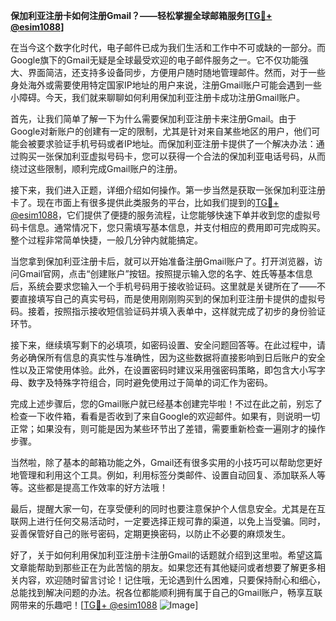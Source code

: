**保加利亚注册卡如何注册Gmail？——轻松掌握全球邮箱服务[[TG💪+ @esim1088](https://t.me/s/esim1088)]**

在当今这个数字化时代，电子邮件已成为我们生活和工作中不可或缺的一部分。而Google旗下的Gmail无疑是全球最受欢迎的电子邮件服务之一。它不仅功能强大、界面简洁，还支持多设备同步，方便用户随时随地管理邮件。然而，对于一些身处海外或需要使用特定国家IP地址的用户来说，注册Gmail账户可能会遇到一些小障碍。今天，我们就来聊聊如何利用保加利亚注册卡成功注册Gmail账户。

首先，让我们简单了解一下为什么需要保加利亚注册卡来注册Gmail。由于Google对新账户的创建有一定的限制，尤其是针对来自某些地区的用户，他们可能会被要求验证手机号码或者IP地址。而保加利亚注册卡提供了一个解决办法：通过购买一张保加利亚虚拟号码卡，您可以获得一个合法的保加利亚电话号码，从而绕过这些限制，顺利完成Gmail账户的注册。

接下来，我们进入正题，详细介绍如何操作。第一步当然是获取一张保加利亚注册卡了。现在市面上有很多提供此类服务的平台，比如我们提到的[TG💪+ @esim1088](https://t.me/s/esim1088)，它们提供了便捷的服务流程，让您能够快速下单并收到您的虚拟号码卡信息。通常情况下，您只需填写基本信息，并支付相应的费用即可完成购买。整个过程非常简单快捷，一般几分钟内就能搞定。

当您拿到保加利亚注册卡后，就可以开始准备注册Gmail账户了。打开浏览器，访问Gmail官网，点击“创建账户”按钮。按照提示输入您的名字、姓氏等基本信息后，系统会要求您输入一个手机号码用于接收验证码。这里就是关键所在了——不要直接填写自己的真实号码，而是使用刚刚购买到的保加利亚注册卡提供的虚拟号码。接着，按照指示接收短信验证码并填入表单中，这样就完成了初步的身份验证环节。

接下来，继续填写剩下的必填项，如密码设置、安全问题回答等。在此过程中，请务必确保所有信息的真实性与准确性，因为这些数据将直接影响到日后账户的安全性以及正常使用体验。此外，在设置密码时建议采用强密码策略，即包含大小写字母、数字及特殊字符组合，同时避免使用过于简单的词汇作为密码。

完成上述步骤后，您的Gmail账户就已经基本创建完毕啦！不过在此之前，别忘了检查一下收件箱，看看是否收到了来自Google的欢迎邮件。如果有，则说明一切正常；如果没有，则可能是因为某些环节出了差错，需要重新检查一遍刚才的操作步骤。

当然啦，除了基本的邮箱功能之外，Gmail还有很多实用的小技巧可以帮助您更好地管理和利用这个工具。例如，利用标签分类邮件、设置自动回复、添加联系人等等。这些都是提高工作效率的好方法哦！

最后，提醒大家一句，在享受便利的同时也要注意保护个人信息安全。尤其是在互联网上进行任何交易活动时，一定要选择正规可靠的渠道，以免上当受骗。同时，妥善保管好自己的账号密码，定期更换密码，以防止不必要的麻烦发生。

好了，关于如何利用保加利亚注册卡注册Gmail的话题就介绍到这里啦。希望这篇文章能帮助到那些正在为此苦恼的朋友。如果您还有其他疑问或者想要了解更多相关内容，欢迎随时留言讨论！记住哦，无论遇到什么困难，只要保持耐心和细心，总能找到解决问题的办法。祝各位都能顺利拥有属于自己的Gmail账户，畅享互联网带来的乐趣吧！[[TG💪+ @esim1088](https://t.me/s/esim1088) ![Image](https://i.postimg.cc/4NQfJmqS/Snipaste-2025-05-13-00-14-12.png)]